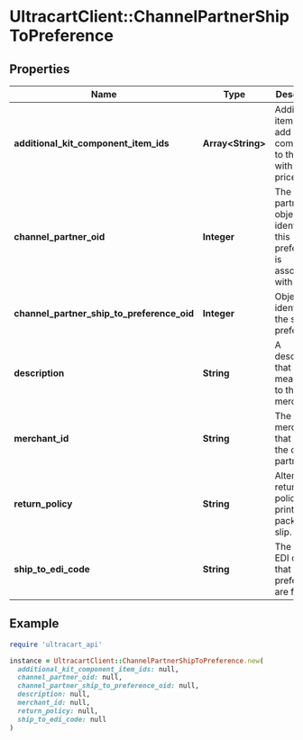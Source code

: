 # UltracartClient::ChannelPartnerShipToPreference

## Properties

| Name | Type | Description | Notes |
| ---- | ---- | ----------- | ----- |
| **additional_kit_component_item_ids** | **Array&lt;String&gt;** | Additional item ids to add as kit components to the order with a zero price. | [optional] |
| **channel_partner_oid** | **Integer** | The channel partner object identifier this preference is associated with | [optional] |
| **channel_partner_ship_to_preference_oid** | **Integer** | Object identifier for the ship to preference | [optional] |
| **description** | **String** | A description that is meaningful to the merchant. | [optional] |
| **merchant_id** | **String** | The merchant id that owns the channel partner | [optional] |
| **return_policy** | **String** | Alternate return policy to print on the packing slip. | [optional] |
| **ship_to_edi_code** | **String** | The ship to EDI code that the preferences are for | [optional] |

## Example

```ruby
require 'ultracart_api'

instance = UltracartClient::ChannelPartnerShipToPreference.new(
  additional_kit_component_item_ids: null,
  channel_partner_oid: null,
  channel_partner_ship_to_preference_oid: null,
  description: null,
  merchant_id: null,
  return_policy: null,
  ship_to_edi_code: null
)
```

